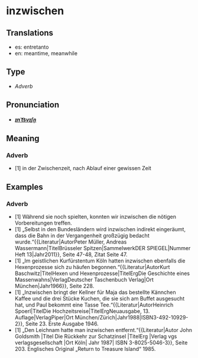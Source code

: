 # inzwischen
## Translations
- es: entretanto
- en: meantime, meanwhile
## Type
- _Adverb_
## Pronunciation
- **_[ɪnˈt͡svɪʃn̩](https://commons.wikimedia.org/wiki/File:De-inzwischen.ogg)_**
## Meaning
### Adverb
- [1] in der Zwischenzeit, nach Ablauf einer gewissen Zeit
## Examples
### Adverb
- [1] Während sie noch spielten, konnten wir inzwischen die nötigen Vorbereitungen treffen.
- [1] „Selbst in den Bundesländern wird inzwischen indirekt eingeräumt, dass die Bahn in der Vergangenheit großzügig bedacht wurde.“<ref>{{Literatur|AutorPeter Müller, Andreas Wassermann|TitelBrüsseler Spitzen|SammelwerkDER SPIEGEL|Nummer Heft 13|Jahr2011}}, Seite 47-48, Zitat Seite 47.</ref>
- [1] „Im geistlichen Kurfürstentum Köln hatten inzwischen ebenfalls die Hexenprozesse sich zu häufen begonnen.“<ref>{{Literatur|AutorKurt Baschwitz|TitelHexen und Hexenprozesse|TitelErgDie Geschichte eines Massenwahns|VerlagDeutscher Taschenbuch Verlag|Ort München|Jahr1966}}, Seite 228.</ref>
- [1] „Inzwischen bringt der Kellner für Maja das bestellte Kännchen Kaffee und die drei Stücke Kuchen, die sie sich am Buffet ausgesucht hat, und Paul bekommt eine Tasse Tee.“<ref>{{Literatur|AutorHeinrich Spoerl|TitelDie Hochzeitsreise|TitelErgNeuausgabe, 13. Auflage|VerlagPiper|Ort München/Zürich|Jahr1988|ISBN3-492-10929-2}}, Seite 23. Erste Ausgabe 1946.</ref>
- [1] „Den Leichnam hatte man inzwischen entfernt.“<ref>{{Literatur|Autor John Goldsmith |Titel Die Rückkehr zur Schatzinsel |TitelErg  |Verlag vgs verlagsgesellschaft |Ort Köln| Jahr 1987| ISBN 3-8025-5046-3}}, Seite 203. Englisches Original „Return to Treasure Island“ 1985.</ref>
